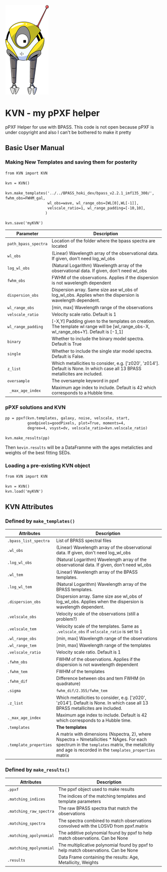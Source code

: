 
![KVN](KvnFull.png)

# KVN - my pPXF helper 

pPXF Helper for use with BPASS.
This code is not open because pPXF is under copyright and also I can't be bothered to make it pretty

## Basic User Manual

### Making New Templates and saving them for posterity 
```
from KVN import KVN

kvn = KVN()

kvn.make_templates('../../BPASS_hoki_dev/bpass_v2.2.1_imf135_300/', fwhm_obs=FWHM_gal,  
                   wl_obs=wave, wl_range_obs=[WL[0],WL[-1]],
                   velscale_ratio=1, wl_range_padding=[-10,10],
                  ) 
                 
kvn.save('myKVN')           
```
| Parameter     | Description |
| ----------- | ----------- |
| `path_bpass_spectra` | Location of the folder where the bpass spectra are located|
| `wl_obs` | (Linear) Wavelength array of the observational data. If given, don't need log_wl_obs|
| `log_wl_obs` | (Natural Logarithm) Wavelength array of the observational data. If given, don't need wl_obs|
| `fwhm_obs` | FWHM of the observations. Applies if the dispersion is not wavelength dependent|
| `dispersion_obs` | Dispersion array. Same size ase wl_obs of log_wl_obs. Applies when the dispersion is wavelength dependent.|
| `wl_range_obs` | \[min, max\] Wavelength range of the observations|
| `velscale_ratio` |  Velocity scale ratio. Default is 1|
| `wl_range_padding` | \[-X,Y\] Padding given to the templates on creation. The template wl range will be \[wl_range_obs-X, wl_range_obs+Y\]. Default is \[-1,1\]|
| `binary` | Whether to include the binary model spectra. Default is True|
| `single` | Whether to include the single star model spectra. Default is False.|
| `z_list` | Which metallicities to consider, e.g. \['z020', 'z014'\]. Default is None. In which case all 13 BPASS metallicites are included.|
| `oversample` | The oversample keyword in ppxf |
| ` _max_age_index` | Maximum age index to include. Default is 42 which corresponds to a Hubble time.|

### pPXF solutions and KVN
```
pp = ppxf(kvn.templates, galaxy, noise, velscale, start,
          goodpixels=goodPixels, plot=True, moments=4,
          degree=4, vsyst=dv, velscale_ratio=kvn.velscale_ratio)
          
kvn.make_results(pp)
```

Then `kevin.results` will be a DataFramme with the ages metalicties and weights of the best fitting SEDs.

### Loading a pre-existing KVN object
```
from KVN import KVN

kvn = KVN()
kvn.load('myKVN')
```

## KVN Attributes 

### Defined by `make_templates()`

| Attributes | Description |
| ---------- | ------------|
| `.bpass_list_spectra` | List of BPASS spectral files |
| `.wl_obs` | (Linear) Wavelength array of the observational data. If given, don't need log_wl_obs|
| `.log_wl_obs` | (Natural Logarithm) Wavelength array of the observational data. If given, don't need wl_obs|
| `.wl_tem` | (Linear) Wavelength array of the BPASS templates. |
| `.log_wl_tem` | (Natural Logarithm) Wavelength array of the  BPASS templates. |
| `.dispersion_obs` | Dispersion array. Same size ase wl_obs of log_wl_obs. Applies when the dispersion is wavelength dependent.|
| `.velscale_obs` | Velocity scale of the observations (still a problem?) |
| `.velscale_tem` | Velocity scale of the templates. Same as `.velscale_obs` if `velscale_ratio` is set to 1 |
| `.wl_range_obs` | \[min, max\] Wavelength range of the observations |
| `.wl_range_tem` | \[min, max\] Wavelength range of the templates |
| `.velscale_ratio` |  Velocity scale ratio. Default is 1|
| `.fwhm_obs` | FWHM of the observations. Applies if the dispersion is not wavelength dependent|
| `.fwhm_tem` | FWHM of the templates |
| `.fwhm_dif`| Difference between obs and tem FWHM (in quadrature) |
| `.sigma` | `fwhm_dif/2.355/fwhm_tem` |
| `.z_list` | Which metallicities to consider, e.g. \['z020', 'z014'\]. Default is None. In which case all 13 BPASS metallicites are included.|
| `._max_age_index` | Maximum age index to include. Default is 42 which corresponds to a Hubble time. |
| `.templates` | **The templates** |
| `.template_preperties` | A matrix with dimensions (Nspectra, 2), where Nspectra = Nmetallicities * NAges. For each spectrum in the `templates` matrix, the metallcitiy and age is recorded in the `templates_properties` matrix |


### Defined by `make_results()`

| Attributes | Description |
| ---------- | ------------|
| `.ppxf` |  The ppxf object used to make results |
| `.matching_indices`| The indices of the matching templates and template parameters |
| `.matching_raw_spectra` | The raw BPASS spectra that match the observations | 
| `.matching_spectra` | The spectra combined to match observations convolved with the LOSVD from ppxf.matrix|
| `.matching_apolynomial` | The additive polynomial found by ppxf to help match observations. Can be None |
| `.matching_mpolynomial` | The multiplicative polynomial found by ppxf to help match observations. Can be None |
| `.results`| Data Frame containing the results: Age, Metallicity, Weights |

